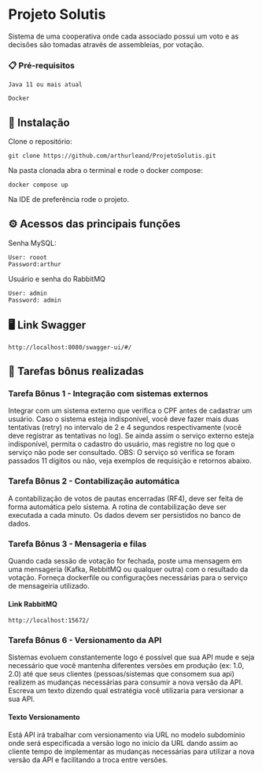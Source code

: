 # Projeto Solutis
Sistema de uma cooperativa onde cada associado possui um voto e as decisões são tomadas através de assembleias, por votação.
### 📋 Pré-requisitos
```
Java 11 ou mais atual
```
```
Docker
```
## 🔧 Instalação
Clone o repositório:
```
git clone https://github.com/arthurleand/ProjetoSolutis.git
```
Na pasta clonada abra o terminal e rode o docker compose:
```
docker compose up
```
Na IDE de preferência rode o projeto.

## ⚙️ Acessos das principais funções
Senha MySQL:
```
User: rooot
Password:arthur
```
Usuário e senha do RabbitMQ
```
User: admin
Password: admin
```
## 🖥️ Link Swagger
```
http://localhost:8080/swagger-ui/#/
```
## 📃 Tarefas bônus realizadas 
### Tarefa Bônus 1 - Integração com sistemas externos 
Integrar com um sistema externo que verifica o CPF antes de cadastrar um usuário. Caso o sistema esteja indisponível, você deve fazer mais duas tentativas (retry) no intervalo de 2 e 4 segundos respectivamente (você deve registrar as tentativas no log). Se ainda assim o serviço externo esteja indisponível, permita o cadastro do usuário, mas registre no log que o serviço não pode ser consultado. OBS: O serviço só verifica se foram passados 11 dígitos ou não, veja exemplos de requisição e retornos abaixo.
### Tarefa Bônus 2 - Contabilização automática 
A contabilização de votos de pautas encerradas (RF4), deve ser feita de forma automática pelo sistema. A rotina de contabilização deve ser executada a cada minuto. Os dados devem ser persistidos no banco de dados.
### Tarefa Bônus 3 - Mensageria e filas 
Quando cada sessão de votação for fechada, poste uma mensagem em uma mensageria (Kafka, RebbitMQ ou qualquer outra) com o resultado da votação. Forneça dockerfile ou configurações necessárias para o serviço de mensageiria utilizado.
#### Link RabbitMQ
```
http://localhost:15672/
```
### Tarefa Bônus 6 - Versionamento da API 
Sistemas evoluem constantemente logo é possível que sua API mude e seja necessário que você mantenha diferentes versões em produção (ex: 1.0, 2.0) até que seus clientes (pessoas/sistemas que consomem sua api) realizem as mudanças necessárias para consumir a nova versão da API. Escreva um texto dizendo qual estratégia você utilizaria para versionar a sua API.

#### Texto Versionamento 
Está API irá trabalhar com versionamento via URL no modelo subdomínio onde será especificada a versão logo no inicío da URL dando assim ao cliente tempo de implementar as mudanças necessárias para utilizar a nova versão da API e facilitando a troca entre versões. 
